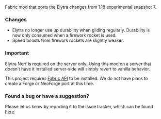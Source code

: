 Fabric mod that ports the Elytra changes from 1.18 experimental snapshot 7.

### Changes
- Elytra no longer use up durability when gliding regularly. Durability is now only consumed when a firework rocket is used.
- Speed boosts from firework rockets are slightly weaker.

### Important

Elytra Nerf is required on the server only. Using this mod on a server that doesn't have it installed server-side will simply revert to vanilla behavior.

This project requires [Fabric API](https://modrinth.com/mod/fabric-api) to be installed. We do not have plans to create a Forge or NeoForge port at this time.

### Found a bug or have a suggestion?

Please let us know by reporting it to the issue tracker, which can be found [here](https://github.com/StunfMC/elytra-nerf/issues).
